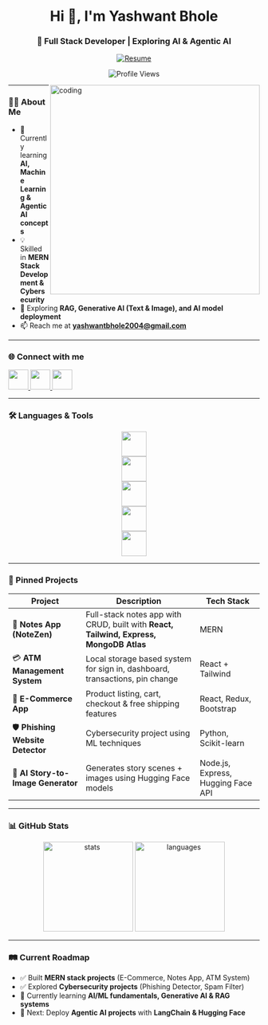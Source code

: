 <h1 align="center">Hi 👋, I'm Yashwant Bhole</h1>
<h3 align="center">🚀 Full Stack Developer | Exploring AI & Agentic AI</h3>

<p align="center">
  <a href="https://drive.google.com/file/d/1Bx5xGQN4u00xJTllODWGpHlrLXEk1S9j/view?usp=sharing" target="_blank">
    <img src="https://img.shields.io/badge/Resume-Download-blue?style=for-the-badge&logo=adobeacrobatreader&logoColor=white" alt="Resume" />
  </a>
</p>

<p align="center">
  <img src="https://komarev.com/ghpvc/?username=YashwantBhole&label=Profile%20views&color=0e75b6&style=flat" alt="Profile Views" />
</p>

<img align="right" alt="coding" width="420" src="https://i.giphy.com/media/qgQUggAC3Pfv687qPC/giphy.webp" />

---

### 👨‍💻 About Me
- 🌱 Currently learning **AI, Machine Learning & Agentic AI concepts**
- 💡 Skilled in **MERN Stack Development & Cybersecurity**
- 🚀 Exploring **RAG, Generative AI (Text & Image), and AI model deployment**
- 📫 Reach me at **yashwantbhole2004@gmail.com**

---

### 🌐 Connect with me
<p align="left">
  <a href="https://www.linkedin.com/in/yashwantbhole/" target="_blank">
    <img src="https://skillicons.dev/icons?i=linkedin" height="40"/>
  </a>
  <a href="https://github.com/YashwantBhole" target="_blank">
    <img src="https://skillicons.dev/icons?i=github" height="40"/>
  </a>
  <a href="https://instagram.com/yashwant_bhole_07" target="_blank">
    <img src="https://skillicons.dev/icons?i=instagram" height="40"/>
  </a>
</p>

---

### 🛠️ Languages & Tools
<p align="center">
  <!-- Core Web & MERN -->
  <img src="https://skillicons.dev/icons?i=html,css,js,ts,react,nodejs,express,mongodb,mysql" height="50"/>
  <br/>
  <!-- AI/ML -->
  <img src="https://skillicons.dev/icons?i=python,tensorflow,pytorch,huggingface" height="50"/>
  <br/>
  <!-- Styling & Frontend -->
  <img src="https://skillicons.dev/icons?i=tailwind,bootstrap" height="50"/>
  <br/>
  <!-- Tools & DevOps -->
  <img src="https://skillicons.dev/icons?i=git,github,docker,postman,vscode,linux" height="50"/>
  <br/>
  <!-- Cloud -->
  <img src="https://skillicons.dev/icons?i=aws,gcp,vercel,netlify" height="50"/>
</p>

---

### 🚀 Pinned Projects
| Project | Description | Tech Stack |
|---------|-------------|------------|
| 📝 **Notes App (NoteZen)** | Full-stack notes app with CRUD, built with **React, Tailwind, Express, MongoDB Atlas** | MERN |
| 💳 **ATM Management System** | Local storage based system for sign in, dashboard, transactions, pin change | React + Tailwind |
| 🛒 **E-Commerce App** | Product listing, cart, checkout & free shipping features | React, Redux, Bootstrap |
| 🛡️ **Phishing Website Detector** | Cybersecurity project using ML techniques | Python, Scikit-learn |
| 🤖 **AI Story-to-Image Generator** | Generates story scenes + images using Hugging Face models | Node.js, Express, Hugging Face API |

---

### 📊 GitHub Stats
<p align="center">
  <img height="180" src="https://github-readme-stats.vercel.app/api?username=YashwantBhole&show_icons=true&theme=react" alt="stats"/>
  <img height="180" src="https://github-readme-stats.vercel.app/api/top-langs/?username=YashwantBhole&layout=compact&theme=react" alt="languages"/>
</p>

---

### 🛤️ Current Roadmap
- ✅ Built **MERN stack projects** (E-Commerce, Notes App, ATM System)  
- ✅ Explored **Cybersecurity projects** (Phishing Detector, Spam Filter)  
- 🔄 Currently learning **AI/ML fundamentals, Generative AI & RAG systems**  
- 🎯 Next: Deploy **Agentic AI projects** with **LangChain & Hugging Face**  
